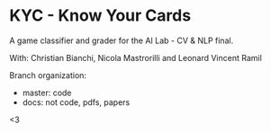 # KYC - Know Your Cards

A game classifier and grader for the AI Lab - CV & NLP final.

With: Christian Bianchi, Nicola Mastrorilli and Leonard Vincent Ramil

Branch organization:
- master: code
- docs: not code, pdfs, papers

<3
